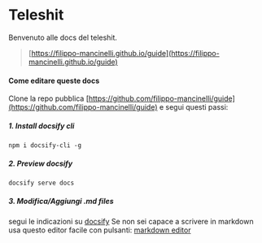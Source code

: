 # Teleshit
Benvenuto alle docs del teleshit.
> [https://filippo-mancinelli.github.io/guide](https://filippo-mancinelli.github.io/guide)

#### Come editare queste docs
Clone la repo pubblica [https://github.com/filippo-mancinelli/guide](https://github.com/filippo-mancinelli/guide) e segui questi passi:

##### 1. Install docsify cli 
```
npm i docsify-cli -g
```

##### 2. Preview docsify 
```
docsify serve docs
```

##### 3. Modifica/Aggiungi .md files
segui le indicazioni su [docsify](https://docsify.js.org/#/?id=docsify)
Se non sei capace a scrivere in markdown usa questo editor facile con pulsanti: [markdown editor](https://pandao.github.io/editor.md/en.html) 